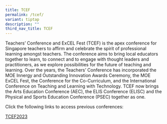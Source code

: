 ```yaml
---
title: TCEF
permalink: /tcef/
variant: tiptap
description: ""
third_nav_title: TCEF
---
```

<p>Teachers’ Conference and ExCEL Fest (TCEF) is the apex conference for
Singapore teachers to affirm and celebrate the spirit of professional learning
amongst teachers. The conference aims to bring local educators together
to learn, to connect and to engage with thought leaders and practitioners,
as we explore possibilities for the future of teaching and learning. Over
the years, the Teachers’ Conference has incorporated the MOE Innergy and
Outstanding Innovation Awards Ceremony, the MOE ExCEL Fest, the Conference
for the Co-Curriculum, and the International Conference on Teaching and
Learning with Technology. TCEF now brings the Arts Education Conference
(AEC), the ELIS Conference (ELISC) and the Physical and Sports Education
Conference (PSEC) together as one.</p>
<p>Click the following links to access previous conferences:</p>
<p><a href="https://academyofsingaporeteachers.moe.edu.sg/events-and-partners/tcef/permalink/" rel="noopener nofollow" target="_blank">TCEF2023</a>
</p>
<p></p>